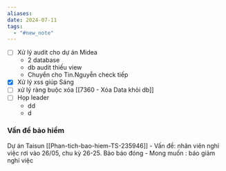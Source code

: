 ```yaml
---
aliases: 
date: 2024-07-11
tags:
  - "#new_note"
---
```


- [ ] Xử lý audit cho dự án Midea
	- 2 database 
	- db audit thiếu view
	- Chuyển cho Tin.Nguyễn check tiếp
- [x] Xử lý xss giúp Sáng 
- [ ] xử lý ràng buộc xóa [[7360 - Xóa Data khỏi db]] 
- [ ] Họp leader
	- dd
	- d

### Vấn đề bảo hiểm
 Dự án Taisun [[Phan-tich-bao-hiem-TS-235946]]
	 - Vấn đề: nhân viên nghỉ việc rơi vào 26/05, chu kỳ 26-25. Bảo báo đóng
	 - Mong muốn : báo giảm nghỉ việc



